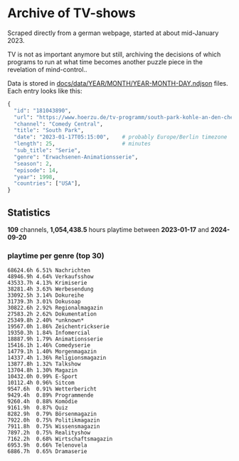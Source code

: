 # Archive of TV-shows

Scraped directly from a german webpage, started at about mid-January 2023.

TV is not as important anymore but still, archiving the decisions of which programs to run at what time
becomes another puzzle piece in the revelation of mind-control.. 

Data is stored in [docs/data/YEAR/MONTH/YEAR-MONTH-DAY.ndjson](docs/data/) files. 
Each entry looks like this:

```python
{
  "id": "181043890", 
  "url": "https://www.hoerzu.de/tv-programm/south-park-kohle-an-den-chefkoch/bid_181043890/", 
  "channel": "Comedy Central", 
  "title": "South Park", 
  "date": "2023-01-17T05:15:00",    # probably Europe/Berlin timezone 
  "length": 25,                     # minutes 
  "sub_title": "Serie", 
  "genre": "Erwachsenen-Animationsserie", 
  "season": 2, 
  "episode": 14, 
  "year": 1998, 
  "countries": ["USA"],
}
```

## Statistics

**109** channels, **1,054,438.5** hours playtime between **2023-01-17** and **2024-09-20**


### playtime per genre (top 30)

    68624.6h 6.51% Nachrichten
    48946.9h 4.64% Verkaufsshow
    43533.7h 4.13% Krimiserie
    38281.4h 3.63% Werbesendung
    33092.5h 3.14% Dokureihe
    31739.3h 3.01% Dokusoap
    30822.6h 2.92% Regionalmagazin
    27583.2h 2.62% Dokumentation
    25349.8h 2.40% *unknown*
    19567.0h 1.86% Zeichentrickserie
    19350.3h 1.84% Infomercial
    18887.9h 1.79% Animationsserie
    15416.1h 1.46% Comedyserie
    14779.1h 1.40% Morgenmagazin
    14337.4h 1.36% Religionsmagazin
    13877.8h 1.32% Talkshow
    13704.8h 1.30% Magazin
    10432.0h 0.99% E-Sport
    10112.4h 0.96% Sitcom
    9547.6h  0.91% Wetterbericht
    9429.4h  0.89% Programmende
    9260.4h  0.88% Komödie
    9161.9h  0.87% Quiz
    8282.9h  0.79% Börsenmagazin
    7922.0h  0.75% Politikmagazin
    7911.8h  0.75% Wissensmagazin
    7897.2h  0.75% Realityshow
    7162.2h  0.68% Wirtschaftsmagazin
    6953.9h  0.66% Telenovela
    6886.7h  0.65% Dramaserie
